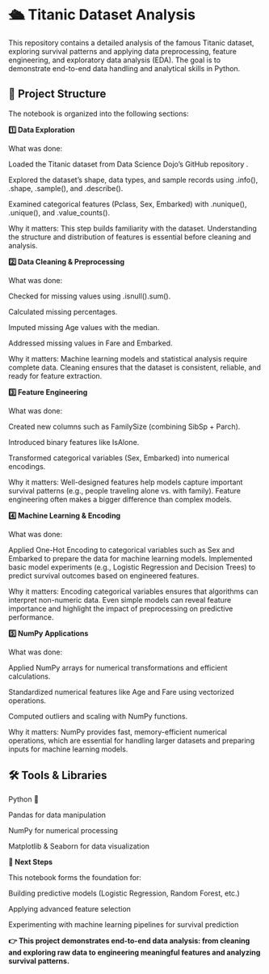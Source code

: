 # **🛳 Titanic Dataset Analysis**

This repository contains a detailed analysis of the famous Titanic dataset, exploring survival patterns and applying data preprocessing, feature engineering, and exploratory data analysis (EDA). The goal is to demonstrate end-to-end data handling and analytical skills in Python.

## **📂 Project Structure**

The notebook is organized into the following sections:

**1️⃣ Data Exploration**

What was done:

Loaded the Titanic dataset from Data Science Dojo’s GitHub repository
.

Explored the dataset’s shape, data types, and sample records using .info(), .shape, .sample(), and .describe().

Examined categorical features (Pclass, Sex, Embarked) with .nunique(), .unique(), and .value_counts().

Why it matters:
This step builds familiarity with the dataset. Understanding the structure and distribution of features is essential before cleaning and analysis.

**2️⃣ Data Cleaning & Preprocessing**

What was done:

Checked for missing values using .isnull().sum().

Calculated missing percentages.

Imputed missing Age values with the median.

Addressed missing values in Fare and Embarked.

Why it matters:
Machine learning models and statistical analysis require complete data. Cleaning ensures that the dataset is consistent, reliable, and ready for feature extraction.

**3️⃣ Feature Engineering**

What was done:

Created new columns such as FamilySize (combining SibSp + Parch).

Introduced binary features like IsAlone.

Transformed categorical variables (Sex, Embarked) into numerical encodings.

Why it matters:
Well-designed features help models capture important survival patterns (e.g., people traveling alone vs. with family). Feature engineering often makes a bigger difference than complex models.

**4️⃣ Machine Learning & Encoding**

What was done:

Applied One-Hot Encoding to categorical variables such as Sex and Embarked to prepare the data for machine learning models.
Implemented basic model experiments (e.g., Logistic Regression and Decision Trees) to predict survival outcomes based on engineered features.

Why it matters:
Encoding categorical variables ensures that algorithms can interpret non-numeric data. Even simple models can reveal feature importance and highlight the impact of preprocessing on predictive performance.

**5️⃣ NumPy Applications**

What was done:

Applied NumPy arrays for numerical transformations and efficient calculations.

Standardized numerical features like Age and Fare using vectorized operations.

Computed outliers and scaling with NumPy functions.

Why it matters:
NumPy provides fast, memory-efficient numerical operations, which are essential for handling larger datasets and preparing inputs for machine learning models.

## **🛠 Tools & Libraries**

Python 🐍

Pandas for data manipulation

NumPy for numerical processing

Matplotlib & Seaborn for data visualization

**🚀 Next Steps**

This notebook forms the foundation for:

Building predictive models (Logistic Regression, Random Forest, etc.)

Applying advanced feature selection

Experimenting with machine learning pipelines for survival prediction

**👉 This project demonstrates end-to-end data analysis: from cleaning and exploring raw data to engineering meaningful features and analyzing survival patterns.**

